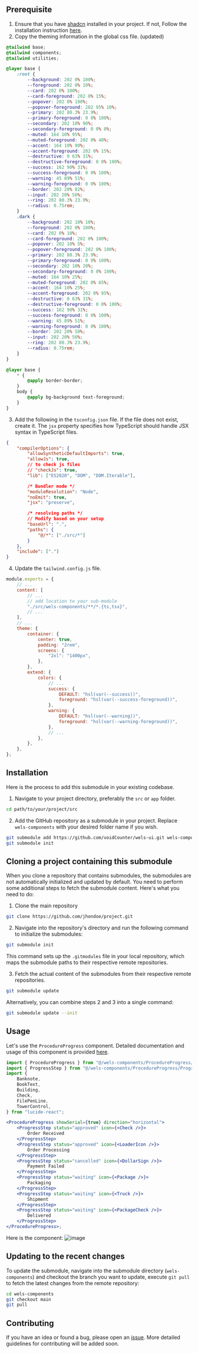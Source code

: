## Prerequisite

1. Ensure that you have [shadcn](https://ui.shadcn.com) installed in your project. If not, Follow the installation instruction [here](https://ui.shadcn.com/docs/installation).
2. Copy the theming information in the global css file. (updated)

```css
@tailwind base;
@tailwind components;
@tailwind utilities;

@layer base {
    :root {
        --background: 202 0% 100%;
        --foreground: 202 0% 10%;
        --card: 202 0% 100%;
        --card-foreground: 202 0% 15%;
        --popover: 202 0% 100%;
        --popover-foreground: 202 95% 10%;
        --primary: 202 80.3% 23.9%;
        --primary-foreground: 0 0% 100%;
        --secondary: 202 10% 90%;
        --secondary-foreground: 0 0% 0%;
        --muted: 164 10% 95%;
        --muted-foreground: 202 0% 40%;
        --accent: 164 10% 90%;
        --accent-foreground: 202 0% 15%;
        --destructive: 0 63% 31%;
        --destructive-foreground: 0 0% 100%;
        --success: 162 90% 31%;
        --success-foreground: 0 0% 100%;
        --warning: 45 89% 51%;
        --warning-foreground: 0 0% 100%;
        --border: 202 20% 82%;
        --input: 202 20% 50%;
        --ring: 202 80.3% 23.9%;
        --radius: 0.75rem;
    }
    .dark {
        --background: 202 10% 10%;
        --foreground: 202 0% 100%;
        --card: 202 0% 10%;
        --card-foreground: 202 0% 100%;
        --popover: 202 10% 5%;
        --popover-foreground: 202 0% 100%;
        --primary: 202 80.3% 23.9%;
        --primary-foreground: 0 0% 100%;
        --secondary: 202 10% 20%;
        --secondary-foreground: 0 0% 100%;
        --muted: 164 10% 25%;
        --muted-foreground: 202 0% 65%;
        --accent: 164 10% 25%;
        --accent-foreground: 202 0% 95%;
        --destructive: 0 63% 31%;
        --destructive-foreground: 0 0% 100%;
        --success: 162 90% 31%;
        --success-foreground: 0 0% 100%;
        --warning: 45 89% 51%;
        --warning-foreground: 0 0% 100%;
        --border: 202 20% 50%;
        --input: 202 20% 50%;
        --ring: 202 80.3% 23.9%;
        --radius: 0.75rem;
    }
}

@layer base {
    * {
        @apply border-border;
    }
    body {
        @apply bg-background text-foreground;
    }
}
```

3. Add the following in the `tsconfig.json` file. If the file does not exist, create it. The `jsx` property specifies how TypeScript should handle JSX syntax in TypeScript files.

```json
{
    "compilerOptions": {
        "allowSyntheticDefaultImports": true,
        "allowJs": true,
        // to check js files
        // "checkJs": true,
        "lib": ["ES2020", "DOM", "DOM.Iterable"],

        /* Bundler mode */
        "moduleResolution": "Node",
        "noEmit": true,
        "jsx": "preserve",

        /* resolving paths */
        // Modify based on your setup
        "baseUrl": ".",
        "paths": {
            "@/*": ["./src/*"]
        }
    },
    "include": ["."]
}
```

4. Update the `tailwind.config.js` file.

```js
module.exports = {
    // ...
    content: [
        // ...
        // add location to your sub-module
        "./src/wels-components/**/*.{ts,tsx}",
        // ...
    ],
    // ...
    theme: {
        container: {
            center: true,
            padding: "2rem",
            screens: {
                "2xl": "1400px",
            },
        },
        extend: {
            colors: {
                // ...
                success: {
                    DEFAULT: "hsl(var(--success))",
                    foreground: "hsl(var(--success-foreground))",
                },
                warning: {
                    DEFAULT: "hsl(var(--warning))",
                    foreground: "hsl(var(--warning-foreground))",
                },
                // ...
            },
        },
    },
};
```

## Installation

Here is the process to add this submodule in your existing codebase.

1. Navigate to your project directory, preferably the `src` or `app` folder.

```bash
cd path/to/your/project/src
```

2. Add the GitHub repository as a submodule in your project. Replace `wels-components` with your desired folder name if you wish.

```bash
git submodule add https://github.com/voidCounter/wels-ui.git wels-components
git submodule init
```

## Cloning a project containing this submodule

When you clone a repository that contains submodules, the submodules are not automatically initialized and updated by default. You need to perform some additional steps to fetch the submodule content.
Here's what you need to do:

1. Clone the main repository

```bash
git clone https://github.com/jhondoe/project.git
```

2. Navigate into the repository's directory and run the following command to initialize the submodules:

```bash
git submodule init
```

This command sets up the `.gitmodules` file in your local repository, which maps the submodule paths to their respective remote repositories.

3. Fetch the actual content of the submodules from their respective remote repositories.

```bash
git submodule update
```

Alternatively, you can combine steps 2 and 3 into a single command:

```bash
git submodule update --init
```

## Usage

Let's use the `ProcedureProgress` component. Detailed documentation and usage of this component is provided [here](https://github.com/voidCounter/wels-ui/tree/main/ProcedureProgress).

```jsx
import { ProcedureProgress } from "@/wels-components/ProcedureProgress/ProcedureProgress";
import { ProgressStep } from "@/wels-components/ProcedureProgress/ProgressStep";
import {
    Banknote,
    BookText,
    Building,
    Check,
    FilePenLine,
    TowerControl,
} from "lucide-react";

<ProcedureProgress showSerial={true} direction="horizontal">
    <ProgressStep status="approved" icon={<Check />}>
        Order Received
    </ProgressStep>
    <ProgressStep status="approved" icon={<LoaderIcon />}>
        Order Processing
    </ProgressStep>
    <ProgressStep status="cancelled" icon={<DollarSign />}>
        Payment Failed
    </ProgressStep>
    <ProgressStep status="waiting" icon={<Package />}>
        Packaging
    </ProgressStep>
    <ProgressStep status="waiting" icon={<Truck />}>
        Shipment
    </ProgressStep>
    <ProgressStep status="waiting" icon={<PackageCheck />}>
        Delivered
    </ProgressStep>
</ProcedureProgress>;
```

Here is the component:
![image](images/order_processing_progress.png)

## Updating to the recent changes

To update the submodule, navigate into the submodule directory (`wels-components`) and checkout the branch you want to update, execute `git pull` to fetch the latest changes from the remote repository:

```bash
cd wels-components
git checkout main
git pull
```

## Contributing

If you have an idea or found a bug, please open an [issue](https://github.com/voidCounter/wels-ui/issues). More detailed guidelines for contributing will be added soon.
